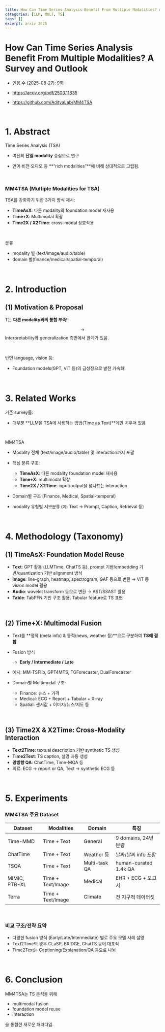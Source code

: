 ```yaml
---
title: How Can Time Series Analysis Benefit From Multiple Modalities? A Survey and Outlook
categories: [LLM, MULT, TS]
tags: []
excerpt: arxiv 2025
---
```


<script src="https://cdn.mathjax.org/mathjax/latest/MathJax.js?config=TeX-AMS-MML_HTMLorMML" type="text/javascript"></script>

# How Can Time Series Analysis Benefit From Multiple Modalities? A Survey and Outlook

- 인용 수 (2025-08-27): 9회

- https://arxiv.org/pdf/2503.11835

- https://github.com/AdityaLab/MM4TSA

<br>

# **1. Abstract**

Time Series Analysis (TSA)

- 여전히 **단일 modality** 중심으로 연구

- 언어·비전·오디오 등 **“rich modalities”**에 비해 상대적으로 고립됨.


<br>

### **MM4TSA (Multiple Modalities for TSA)**

TSA를 강화하기 위한 3가지 방식 제시:

- **TimeAsX**: 다른 modality의 foundation model 재사용
- **Time+X**: Multimodal 확장
- **Time2X / X2Time**: cross-modal 상호작용

<br>

분류

- modality 별 (text/image/audio/table)
- domain 별(finance/medical/spatial-temporal) 

<br>

# **2. Introduction**

## (1) **Motivation & Proposal**

T는 **다른 modality와의 통합 부족**!!

$$\rightarrow$$ Interpretability와 generalization 측면에서 한계가 있음.

<br>

반면 language, vision 등:

- Foundation models(GPT, ViT 등)의 급성장으로 발전 가속화!

<br>

# **3. Related Works**

기존 survey들:

- 대부분 **LLM을 TSA에 사용하는 방법(Time as Text)**에만 치우쳐 있음

<br>

MM4TSA

- Modality 전체 (text/image/audio/table) 및 interaction까지 포괄

- 핵심 분류 구조:

  - **TimeAsX**: 다른 modality foundation model 재사용
  - **Time+X**: multimodal 확장
  - **Time2X / X2Time**: input/output을 넘나드는 interaction

- Domain별 구조 (Finance, Medical, Spatial-temporal)
- modality 유형별 서브분류 (예: Text → Prompt, Caption, Retrieval 등) 

<br>

# **4. Methodology (Taxonomy)**

## (1) **TimeAsX: Foundation Model Reuse**

- **Text**: GPT 활용 (LLMTime, ChatTS 등), prompt 기반/embedding 기반/quantization 기반 alignment 방식
- **Image**: line-graph, heatmap, spectrogram, GAF 등으로 변환 → ViT 등 vision model 활용
- **Audio**: wavelet transform 등으로 변환 → AST/SSAST 활용
- **Table**: TabPFN 기반 구조 활용. Tabular feature로 TS 표현

<br>

## (2) **Time+X: Multimodal Fusion**

- Text를 **정적 (meta info) & 동적(news, weather 등)**으로 구분하여 **TS에 결합**

- Fusion 방식
  - **Early / Intermediate / Late**

- 예시: MM-TSFlib, GPT4MTS, TGForecaster, DualForecaster

- Domain별 Multimodal 구조:

  - Finance: 뉴스 + 가격
  - Medical: ECG + Report + Tabular + X-ray
  - Spatial: 센서값 + 이미지/뉴스/지도 등


<br>

## (3) **Time2X & X2Time: Cross-Modality Interaction**

- **Text2Time**: textual description 기반 synthetic TS 생성
- **Time2Text**: TS caption, 설명 자동 생성
- **양방향 QA**: ChatTime, Time-MQA 등
- 의료: ECG → report or QA, Text → synthetic ECG 등

<br>

# **5. Experiments**

### MM4TSA 주요 Dataset 

| **Dataset**   | **Modalities**    | **Domain**    | **특징**              |
| ------------- | ----------------- | ------------- | --------------------- |
| Time-MMD      | Time + Text       | General       | 9 domains, 24년 분량  |
| ChatTime      | Time + Text       | Weather 등    | 날짜/날씨 info 포함   |
| TSQA          | Time + Text       | Multi-task QA | human-curated 1.4k QA |
| MIMIC, PTB-XL | Time + Text/Image | Medical       | EHR + ECG + 보고서    |
| Terra         | Time + Text/Image | Climate       | 전 지구적 데이터셋    |

<br>

### **비교 구조/전략 요약**

- 다양한 fusion 방식 (Early/Late/Intermediate) 별로 주요 모델 사례 설명
- Text2Time의 경우 CLaSP, BRIDGE, ChatTS 등이 대표적
- Time2Text는 Captioning/Explanation/QA 등으로 나뉨 

<br>

# **6. Conclusion**

MM4TSA는 TS 분석을 위해 

- multimodal fusion
- foundation model reuse
- interaction

을 통합한 새로운 패러다임.